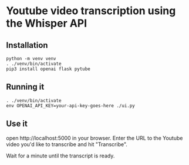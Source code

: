 # Youtube video transcription using the Whisper API

## Installation

```shell
python -m venv venv
. ./venv/bin/activate
pip3 install openai flask pytube
```

## Running it

```shell
. ./venv/bin/activate
env OPENAI_API_KEY=your-api-key-goes-here ./ui.py
```

## Use it

open http://localhost:5000 in your browser. Enter the URL to the Youtube video you'd like to transcribe and hit "Transcribe".

Wait for a minute until the transcript is ready.
